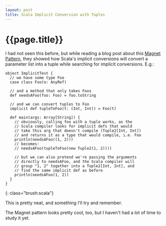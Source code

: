```yaml
---
layout: post
title: Scala Implicit Conversion with Tuples
---
```


{{page.title}}
==============

I had not seen this before, but while reading a blog post about this [Magnet Pattern](http://spray.io/blog/2012-12-13-the-magnet-pattern/), they showed how Scala's implicit conversions will convert a parameter list into a tuple while searching for implicit conversions. E.g.:

    object ImplicitTest {
      // we have some type Foo
      case class Foo(o: AnyRef)

      // and a method that only takes Foos
      def needsAFoo(foo: Foo) = foo.toString

      // and we can convert tuples to Foo
      implicit def tupleToFoo(t: (Int, Int)) = Foo(t)

      def main(args: Array[String]) {
        // obviously, calling foo with a tuple works, as the
        // Scala compiler looks for implicit defs that would
        // take this arg that doesn't compile (Tuple2[Int, Int])
        // and returns it as a type that would compile, i.e. Foo
        println(needsAFoo((1, 2)))
        // becomes:
        // needsAFoo(tupleToFoo(new Tuple2(1, 2))))

        // but we can also pretend we're passing the arguments
        // directly to needsAFoo, and the Scala compiler will
        // group "1, 2" together into a Tuple2[Int, Int], and
        // find the same implicit def as before
        println(needsAFoo(1, 2))
      }
    }
{: class="brush:scala"}

This is pretty neat, and something I'll try and remember.

The Magnet pattern looks pretty cool, too, but I haven't had a lot of time to study it yet.

